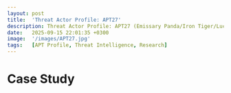 ```yaml
---
layout: post
title:  'Threat Actor Profile: APT27'
description: Threat Actor Profile: APT27 (Emissary Panda/Iron Tiger/Lucky Mouse) — research published on DeXpose blog.
date:   2025-09-15 22:01:35 +0300
image:  '/images/APT27.jpg'
tags:   [APT Profile, Threat Intelligence, Research]
---
```


# Case Study